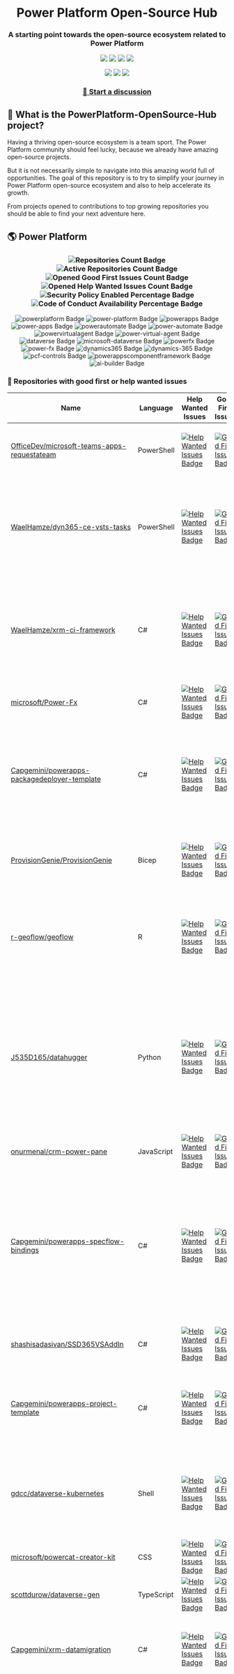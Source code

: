 <p align="center">
    <h1 align="center">
        Power Platform Open-Source Hub
    </h1>
    <h3 align="center">
        A starting point towards the open-source ecosystem related to Power Platform
    </h3>
</p>

<p align="center">
    <a href="https://github.com/rpothin/PowerPlatform-OpenSource-Hub/blob/main/LICENSE" alt="Repository License">
        <img src="https://img.shields.io/github/license/rpothin/PowerPlatform-OpenSource-Hub?color=yellow&label=License" /></a>
    <a href="#watchers" alt="Watchers">
        <img src="https://img.shields.io/github/watchers/rpothin/PowerPlatform-OpenSource-Hub?style=social" /></a>
    <a href="#forks" alt="Forks">
        <img src="https://img.shields.io/github/forks/rpothin/PowerPlatform-OpenSource-Hub?style=social" /></a>
    <a href="#stars" alt="Stars">
        <img src="https://img.shields.io/github/stars/rpothin/PowerPlatform-OpenSource-Hub?style=social" /></a>
</p>

<p align="center">
    <a href="https://github.com/rpothin/PowerPlatform-OpenSource-Hub/actions/workflows/update-github-repositories-details.yml" alt="Update repositories details">
        <img src="https://github.com/rpothin/PowerPlatform-OpenSource-Hub/actions/workflows/update-github-repositories-details.yml/badge.svg" /></a>
    <a href="https://github.com/rpothin/PowerPlatform-OpenSource-Hub/actions/workflows/update-readme-with-github-repositories-details.yml" alt="Update README">
        <img src="https://github.com/rpothin/PowerPlatform-OpenSource-Hub/actions/workflows/update-readme-with-github-repositories-details.yml/badge.svg" /></a>
    <a href="https://github.com/rpothin/PowerPlatform-OpenSource-Hub/actions/workflows/pages/pages-build-deployment" alt="Update website">
        <img src="https://github.com/rpothin/PowerPlatform-OpenSource-Hub/actions/workflows/pages/pages-build-deployment/badge.svg" /></a>
</p>

<h3 align="center">
  <a href="https://github.com/rpothin/PowerPlatform-OpenSource-Hub/discussions/new/choose">📢 Start a discussion</a>
</h3>

## 🏡 What is the PowerPlatform-OpenSource-Hub project?

Having a thriving open-source ecosystem is a team sport.
The Power Platform community should feel lucky, because we already have amazing open-source projects.

But it is not necessarily simple to navigate into this amazing world full of opportunities.
The goal of this repository is to try to simplify your journey in Power Platform open-source ecosystem and also to help accelerate its growth.

From projects opened to contributions to top growing repositories you should be able to find your next adventure here.

## 🌎 Power Platform 

<!--START_SECTION:summary-->
<h3 align='center'>
  <img alt='Repositories Count Badge' src='https://img.shields.io/badge/Repositories-218-602890'>
  <img alt='Active Repositories Count Badge' src='https://img.shields.io/badge/Active_Repositories-105-A24FBF'>
  <img alt='Opened Good First Issues Count Badge' src='https://img.shields.io/badge/Good_First_Issues-17-green'>
  <img alt='Opened Help Wanted Issues Count Badge' src='https://img.shields.io/badge/Help_Wanted_Issues-19-blue'>
  <br/>
  <img alt='Security Policy Enabled Percentage Badge' src='https://img.shields.io/badge/Security_Policy_Enabled_Percentage-19-orange'>
  <img alt='Code of Conduct Availability Percentage Badge' src='https://img.shields.io/badge/Code_of_Conduct_Availability_Percentage-26-9F2B63'>
</h3>

<p align='center'>
  <img alt='powerplatform Badge' src='https://img.shields.io/badge/powerplatform-30A5E5'>
  <img alt='power-platform Badge' src='https://img.shields.io/badge/power--platform-2504D0'>
  <img alt='powerapps Badge' src='https://img.shields.io/badge/powerapps-AF9FFB'>
  <img alt='power-apps Badge' src='https://img.shields.io/badge/power--apps-A78BDE'>
  <img alt='powerautomate Badge' src='https://img.shields.io/badge/powerautomate-12271F'>
  <img alt='power-automate Badge' src='https://img.shields.io/badge/power--automate-2819CB'>
  <img alt='powervirtualagent Badge' src='https://img.shields.io/badge/powervirtualagent-E80F5F'>
  <img alt='power-virtual-agent Badge' src='https://img.shields.io/badge/power--virtual--agent-316885'>
  <img alt='dataverse Badge' src='https://img.shields.io/badge/dataverse-872E6C'>
  <img alt='microsoft-dataverse Badge' src='https://img.shields.io/badge/microsoft--dataverse-934C0B'>
  <img alt='powerfx Badge' src='https://img.shields.io/badge/powerfx-526A3E'>
  <img alt='power-fx Badge' src='https://img.shields.io/badge/power--fx-E3F315'>
  <img alt='dynamics365 Badge' src='https://img.shields.io/badge/dynamics365-66306D'>
  <img alt='dynamics-365 Badge' src='https://img.shields.io/badge/dynamics--365-076F16'>
  <img alt='pcf-controls Badge' src='https://img.shields.io/badge/pcf--controls-B4C12E'>
  <img alt='powerappscomponentframework Badge' src='https://img.shields.io/badge/powerappscomponentframework-70C7F5'>
  <img alt='ai-builder Badge' src='https://img.shields.io/badge/ai--builder-0173F5'>
</p>
<!--END_SECTION:summary-->

### 💭 Repositories with good first or help wanted issues

<!--START_SECTION:repositories-opened-to-contribution-->
|Name|Language|Help Wanted Issues|Good First Issues|Topics|
|----|--------|------------------|-----------------|------|
|[OfficeDev/microsoft-teams-apps-requestateam](https://github.com/OfficeDev/microsoft-teams-apps-requestateam)|PowerShell|[![Help Wanted Issues Badge](https://img.shields.io/badge/30-blue)](https://github.com/OfficeDev/microsoft-teams-apps-requestateam/labels/help%20wanted)|[![Good First Issues Badge](https://img.shields.io/badge/17-green)](https://github.com/OfficeDev/microsoft-teams-apps-requestateam/labels/good%20first%20issue)|![microsoft Badge](https://img.shields.io/badge/microsoft-47D9D5) ![microsoftteams Badge](https://img.shields.io/badge/microsoftteams-070F3D) ![powerapps Badge](https://img.shields.io/badge/powerapps-4156AC) ![powerautomate Badge](https://img.shields.io/badge/powerautomate-879AED) ![logicapps Badge](https://img.shields.io/badge/logicapps-B432B2) ![azure Badge](https://img.shields.io/badge/azure-520AD3)|
|[WaelHamze/dyn365-ce-vsts-tasks](https://github.com/WaelHamze/dyn365-ce-vsts-tasks)|PowerShell|[![Help Wanted Issues Badge](https://img.shields.io/badge/30-blue)](https://github.com/WaelHamze/dyn365-ce-vsts-tasks/labels/help%20wanted)|[![Good First Issues Badge](https://img.shields.io/badge/0-green)](https://github.com/WaelHamze/dyn365-ce-vsts-tasks/labels/good%20first%20issue)|![devops Badge](https://img.shields.io/badge/devops-17269D) ![continuous-integration Badge](https://img.shields.io/badge/continuous--integration-32E710) ![continuous-delivery Badge](https://img.shields.io/badge/continuous--delivery-19FD04) ![continuous-deployment Badge](https://img.shields.io/badge/continuous--deployment-CE9A15) ![dynamics-365 Badge](https://img.shields.io/badge/dynamics--365-CC5449) ![powershell Badge](https://img.shields.io/badge/powershell-AA4C3D) ![msdyn365 Badge](https://img.shields.io/badge/msdyn365-5EFEEC) ![crm Badge](https://img.shields.io/badge/crm-75D34D) ![dynamics Badge](https://img.shields.io/badge/dynamics-5BDC42) ![build-automation Badge](https://img.shields.io/badge/build--automation-A17020) ![release-automation Badge](https://img.shields.io/badge/release--automation-977996)|
|[WaelHamze/xrm-ci-framework](https://github.com/WaelHamze/xrm-ci-framework)|C#|[![Help Wanted Issues Badge](https://img.shields.io/badge/11-blue)](https://github.com/WaelHamze/xrm-ci-framework/labels/help%20wanted)|[![Good First Issues Badge](https://img.shields.io/badge/0-green)](https://github.com/WaelHamze/xrm-ci-framework/labels/good%20first%20issue)|![devops Badge](https://img.shields.io/badge/devops-47F739) ![continuous-integration Badge](https://img.shields.io/badge/continuous--integration-547F26) ![continuous-delivery Badge](https://img.shields.io/badge/continuous--delivery-263A62) ![continuous-deployment Badge](https://img.shields.io/badge/continuous--deployment-33D5A6) ![crm Badge](https://img.shields.io/badge/crm-ACD454) ![dynamics Badge](https://img.shields.io/badge/dynamics-48B18B) ![msdyn365 Badge](https://img.shields.io/badge/msdyn365-BF0542) ![dynamics-365 Badge](https://img.shields.io/badge/dynamics--365-49F94B) ![powershell Badge](https://img.shields.io/badge/powershell-FFE322) ![scripts Badge](https://img.shields.io/badge/scripts-5CC8A6) ![build-automation Badge](https://img.shields.io/badge/build--automation-1D634B) ![release-automation Badge](https://img.shields.io/badge/release--automation-2AAEC2)|
|[microsoft/Power-Fx](https://github.com/microsoft/Power-Fx)|C#|[![Help Wanted Issues Badge](https://img.shields.io/badge/0-blue)](https://github.com/microsoft/Power-Fx/labels/help%20wanted)|[![Good First Issues Badge](https://img.shields.io/badge/9-green)](https://github.com/microsoft/Power-Fx/labels/good%20first%20issue)|![power-fx Badge](https://img.shields.io/badge/power--fx-4CE066) ![powerfx Badge](https://img.shields.io/badge/powerfx-3F2821)|
|[Capgemini/powerapps-packagedeployer-template](https://github.com/Capgemini/powerapps-packagedeployer-template)|C#|[![Help Wanted Issues Badge](https://img.shields.io/badge/0-blue)](https://github.com/Capgemini/powerapps-packagedeployer-template/labels/help%20wanted)|[![Good First Issues Badge](https://img.shields.io/badge/5-green)](https://github.com/Capgemini/powerapps-packagedeployer-template/labels/good%20first%20issue)|![dyanmics-365 Badge](https://img.shields.io/badge/dyanmics--365-2D9787) ![dynamics Badge](https://img.shields.io/badge/dynamics-995012) ![dynamics-crm Badge](https://img.shields.io/badge/dynamics--crm-A30CA7) ![alm Badge](https://img.shields.io/badge/alm-872740) ![continuous-deployment Badge](https://img.shields.io/badge/continuous--deployment-6637BA) ![continuous-delivery Badge](https://img.shields.io/badge/continuous--delivery-F9FF78) ![powerapps Badge](https://img.shields.io/badge/powerapps-26D1FF) ![package-deployer Badge](https://img.shields.io/badge/package--deployer-ABF1FD) ![power-apps Badge](https://img.shields.io/badge/power--apps-7CA7A1) ![power-platform Badge](https://img.shields.io/badge/power--platform-CA8AED) ![microsoft Badge](https://img.shields.io/badge/microsoft-D965AF)|
|[ProvisionGenie/ProvisionGenie](https://github.com/ProvisionGenie/ProvisionGenie)|Bicep|[![Help Wanted Issues Badge](https://img.shields.io/badge/3-blue)](https://github.com/ProvisionGenie/ProvisionGenie/labels/help%20wanted)|[![Good First Issues Badge](https://img.shields.io/badge/2-green)](https://github.com/ProvisionGenie/ProvisionGenie/labels/good%20first%20issue)|![microsoftteams Badge](https://img.shields.io/badge/microsoftteams-CA6079) ![powerplatform Badge](https://img.shields.io/badge/powerplatform-ADDD69) ![logicapps Badge](https://img.shields.io/badge/logicapps-5FC8E8) ![microsoft-teams Badge](https://img.shields.io/badge/microsoft--teams-2FCD90) ![azure Badge](https://img.shields.io/badge/azure-D5CE1E) ![microsoft Badge](https://img.shields.io/badge/microsoft-B9B6B7) ![hacktoberfest Badge](https://img.shields.io/badge/hacktoberfest-B612A2)|
|[r-geoflow/geoflow](https://github.com/r-geoflow/geoflow)|R|[![Help Wanted Issues Badge](https://img.shields.io/badge/5-blue)](https://github.com/r-geoflow/geoflow/labels/help%20wanted)|[![Good First Issues Badge](https://img.shields.io/badge/0-green)](https://github.com/r-geoflow/geoflow/labels/good%20first%20issue)|![r Badge](https://img.shields.io/badge/r-CA19E2) ![geospatial Badge](https://img.shields.io/badge/geospatial-B15DDD) ![spatial Badge](https://img.shields.io/badge/spatial-BBEBDB) ![workflow Badge](https://img.shields.io/badge/workflow-ED3EA5) ![data Badge](https://img.shields.io/badge/data-072746) ![metadata Badge](https://img.shields.io/badge/metadata-9F0DA9) ![fair Badge](https://img.shields.io/badge/fair-876C99) ![inspire Badge](https://img.shields.io/badge/inspire-E608F7) ![iso Badge](https://img.shields.io/badge/iso-0027E5) ![ogc Badge](https://img.shields.io/badge/ogc-FDD160) ![orchestrator Badge](https://img.shields.io/badge/orchestrator-E00A42) ![zenodo Badge](https://img.shields.io/badge/zenodo-4EDA66) ![dataverse Badge](https://img.shields.io/badge/dataverse-7A7F53) ![postgis Badge](https://img.shields.io/badge/postgis-C95088) ![ocs Badge](https://img.shields.io/badge/ocs-CC0AFE)|
|[J535D165/datahugger](https://github.com/J535D165/datahugger)|Python|[![Help Wanted Issues Badge](https://img.shields.io/badge/4-blue)](https://github.com/J535D165/datahugger/labels/help%20wanted)|[![Good First Issues Badge](https://img.shields.io/badge/0-green)](https://github.com/J535D165/datahugger/labels/good%20first%20issue)|![scientific Badge](https://img.shields.io/badge/scientific-58A220) ![scientific-data Badge](https://img.shields.io/badge/scientific--data-3BFD84) ![cli Badge](https://img.shields.io/badge/cli-E00D59) ![data Badge](https://img.shields.io/badge/data-A253C0) ![dataverse Badge](https://img.shields.io/badge/dataverse-C8A300) ![dryad Badge](https://img.shields.io/badge/dryad-81E130) ![figshare Badge](https://img.shields.io/badge/figshare-6A40CA) ![github Badge](https://img.shields.io/badge/github-A21333) ![python Badge](https://img.shields.io/badge/python-5A014D) ![repository Badge](https://img.shields.io/badge/repository-405FDB) ![research Badge](https://img.shields.io/badge/research-C95C82) ![research-data-management Badge](https://img.shields.io/badge/research--data--management-855AC4) ![science Badge](https://img.shields.io/badge/science-BB484E) ![utrecht-university Badge](https://img.shields.io/badge/utrecht--university-23FE3F) ![zenodo Badge](https://img.shields.io/badge/zenodo-2EE837) ![datacite Badge](https://img.shields.io/badge/datacite-F430F1) ![dataone Badge](https://img.shields.io/badge/dataone-1E5C16) ![mendeley-data Badge](https://img.shields.io/badge/mendeley--data-821D1D) ![rdm Badge](https://img.shields.io/badge/rdm-1D681D)|
|[onurmenal/crm-power-pane](https://github.com/onurmenal/crm-power-pane)|JavaScript|[![Help Wanted Issues Badge](https://img.shields.io/badge/1-blue)](https://github.com/onurmenal/crm-power-pane/labels/help%20wanted)|[![Good First Issues Badge](https://img.shields.io/badge/3-green)](https://github.com/onurmenal/crm-power-pane/labels/good%20first%20issue)|![dynamics-crm Badge](https://img.shields.io/badge/dynamics--crm-EE1B35) ![dynamics-365 Badge](https://img.shields.io/badge/dynamics--365-820142) ![browser-extension Badge](https://img.shields.io/badge/browser--extension-C9F152) ![crm Badge](https://img.shields.io/badge/crm-C5BBBE)|
|[Capgemini/powerapps-specflow-bindings](https://github.com/Capgemini/powerapps-specflow-bindings)|C#|[![Help Wanted Issues Badge](https://img.shields.io/badge/0-blue)](https://github.com/Capgemini/powerapps-specflow-bindings/labels/help%20wanted)|[![Good First Issues Badge](https://img.shields.io/badge/4-green)](https://github.com/Capgemini/powerapps-specflow-bindings/labels/good%20first%20issue)|![dynamics-365 Badge](https://img.shields.io/badge/dynamics--365-70DCB0) ![dynamics Badge](https://img.shields.io/badge/dynamics-28CE62) ![dynamics-crm Badge](https://img.shields.io/badge/dynamics--crm-2BC67D) ![specflow Badge](https://img.shields.io/badge/specflow-8FEF5A) ![automated-testing Badge](https://img.shields.io/badge/automated--testing-204A3F) ![automated-tests Badge](https://img.shields.io/badge/automated--tests-8A6403) ![ui-testing Badge](https://img.shields.io/badge/ui--testing-1AEECA) ![xrm Badge](https://img.shields.io/badge/xrm-6A8DF8) ![powerapps Badge](https://img.shields.io/badge/powerapps-EB3479) ![cds Badge](https://img.shields.io/badge/cds-A9B98B) ![bindings Badge](https://img.shields.io/badge/bindings-97D720) ![specflow-steps Badge](https://img.shields.io/badge/specflow--steps-0CECD1) ![test-automation Badge](https://img.shields.io/badge/test--automation-CBFE67) ![testing Badge](https://img.shields.io/badge/testing-0F8C76) ![specflow-bindings Badge](https://img.shields.io/badge/specflow--bindings-55525A) ![uci Badge](https://img.shields.io/badge/uci-BD751C) ![power-apps Badge](https://img.shields.io/badge/power--apps-7A9417) ![power-platform Badge](https://img.shields.io/badge/power--platform-EAFDF4) ![microsoft Badge](https://img.shields.io/badge/microsoft-352638)|
|[shashisadasivan/SSD365VSAddIn](https://github.com/shashisadasivan/SSD365VSAddIn)|C#|[![Help Wanted Issues Badge](https://img.shields.io/badge/2-blue)](https://github.com/shashisadasivan/SSD365VSAddIn/labels/help%20wanted)|[![Good First Issues Badge](https://img.shields.io/badge/2-green)](https://github.com/shashisadasivan/SSD365VSAddIn/labels/good%20first%20issue)|![d365fo Badge](https://img.shields.io/badge/d365fo-6DB17F) ![d365 Badge](https://img.shields.io/badge/d365-6561E7) ![visual-studio-extension Badge](https://img.shields.io/badge/visual--studio--extension-051D55) ![dynamics-365 Badge](https://img.shields.io/badge/dynamics--365-8A0C3F) ![hacktoberfest Badge](https://img.shields.io/badge/hacktoberfest-5ED912)|
|[Capgemini/powerapps-project-template](https://github.com/Capgemini/powerapps-project-template)|C#|[![Help Wanted Issues Badge](https://img.shields.io/badge/0-blue)](https://github.com/Capgemini/powerapps-project-template/labels/help%20wanted)|[![Good First Issues Badge](https://img.shields.io/badge/3-green)](https://github.com/Capgemini/powerapps-project-template/labels/good%20first%20issue)|![powerapps Badge](https://img.shields.io/badge/powerapps-0BE05D) ![power-apps Badge](https://img.shields.io/badge/power--apps-879E12) ![dynamics-365 Badge](https://img.shields.io/badge/dynamics--365-16F3B7) ![dynamics Badge](https://img.shields.io/badge/dynamics-59DABD) ![dynamics-crm Badge](https://img.shields.io/badge/dynamics--crm-160D51) ![powerplatform Badge](https://img.shields.io/badge/powerplatform-99B8CD) ![power-platform Badge](https://img.shields.io/badge/power--platform-B910A7) ![yeoman-generator Badge](https://img.shields.io/badge/yeoman--generator-D7C087) ![microsoft Badge](https://img.shields.io/badge/microsoft-FE3F84)|
|[gdcc/dataverse-kubernetes](https://github.com/gdcc/dataverse-kubernetes)|Shell|[![Help Wanted Issues Badge](https://img.shields.io/badge/3-blue)](https://github.com/gdcc/dataverse-kubernetes/labels/help%20wanted)|[![Good First Issues Badge](https://img.shields.io/badge/0-green)](https://github.com/gdcc/dataverse-kubernetes/labels/good%20first%20issue)|![dataverse Badge](https://img.shields.io/badge/dataverse-DDDCBC) ![docker Badge](https://img.shields.io/badge/docker-DD555C) ![container Badge](https://img.shields.io/badge/container-740299) ![containerization Badge](https://img.shields.io/badge/containerization-8904B8) ![kubernetes Badge](https://img.shields.io/badge/kubernetes-7FBC36) ![kubernetes-deployment Badge](https://img.shields.io/badge/kubernetes--deployment-0C1B7B) ![kubernetes-cluster Badge](https://img.shields.io/badge/kubernetes--cluster-054417) ![k8s Badge](https://img.shields.io/badge/k8s-1AC0E7) ![kustomize Badge](https://img.shields.io/badge/kustomize-8888C9) ![hacktoberfest Badge](https://img.shields.io/badge/hacktoberfest-A198A9)|
|[microsoft/powercat-creator-kit](https://github.com/microsoft/powercat-creator-kit)|CSS|[![Help Wanted Issues Badge](https://img.shields.io/badge/0-blue)](https://github.com/microsoft/powercat-creator-kit/labels/help%20wanted)|[![Good First Issues Badge](https://img.shields.io/badge/2-green)](https://github.com/microsoft/powercat-creator-kit/labels/good%20first%20issue)|![pcf Badge](https://img.shields.io/badge/pcf-704667) ![powerapps Badge](https://img.shields.io/badge/powerapps-54B27B)|
|[scottdurow/dataverse-gen](https://github.com/scottdurow/dataverse-gen)|TypeScript|[![Help Wanted Issues Badge](https://img.shields.io/badge/2-blue)](https://github.com/scottdurow/dataverse-gen/labels/help%20wanted)|[![Good First Issues Badge](https://img.shields.io/badge/0-green)](https://github.com/scottdurow/dataverse-gen/labels/good%20first%20issue)|![cds Badge](https://img.shields.io/badge/cds-F56987) ![codegen Badge](https://img.shields.io/badge/codegen-43AFFC) ![common-data-service Badge](https://img.shields.io/badge/common--data--service-41DA7F) ![dataverse Badge](https://img.shields.io/badge/dataverse-C52099)|
|[Capgemini/xrm-datamigration](https://github.com/Capgemini/xrm-datamigration)|C#|[![Help Wanted Issues Badge](https://img.shields.io/badge/0-blue)](https://github.com/Capgemini/xrm-datamigration/labels/help%20wanted)|[![Good First Issues Badge](https://img.shields.io/badge/2-green)](https://github.com/Capgemini/xrm-datamigration/labels/good%20first%20issue)|![power-apps Badge](https://img.shields.io/badge/power--apps-85DB05) ![power-platform Badge](https://img.shields.io/badge/power--platform-9C2AA0) ![dynamics-365 Badge](https://img.shields.io/badge/dynamics--365-741CAD) ![dynamics-crm Badge](https://img.shields.io/badge/dynamics--crm-C8E049) ![dynamics Badge](https://img.shields.io/badge/dynamics-C6610B) ![common-data-service Badge](https://img.shields.io/badge/common--data--service-ED288C) ![cds Badge](https://img.shields.io/badge/cds-CFF53E) ![microsoft Badge](https://img.shields.io/badge/microsoft-BFB2E7) ![powerplatform Badge](https://img.shields.io/badge/powerplatform-F7211D)|
|[microsoft/Microsoft365DSC](https://github.com/microsoft/Microsoft365DSC)|PowerShell|[![Help Wanted Issues Badge](https://img.shields.io/badge/2-blue)](https://github.com/microsoft/Microsoft365DSC/labels/help%20wanted)|[![Good First Issues Badge](https://img.shields.io/badge/0-green)](https://github.com/microsoft/Microsoft365DSC/labels/good%20first%20issue)|![microsoft365 Badge](https://img.shields.io/badge/microsoft365-7663D8) ![powershell Badge](https://img.shields.io/badge/powershell-8CB0ED) ![monitoring Badge](https://img.shields.io/badge/monitoring-F440AC) ![desiredstateconfiguration Badge](https://img.shields.io/badge/desiredstateconfiguration-896C94) ![configuration-as-code Badge](https://img.shields.io/badge/configuration--as--code-288C3F) ![devops Badge](https://img.shields.io/badge/devops-468686) ![office365 Badge](https://img.shields.io/badge/office365-582F9C) ![sharepoint Badge](https://img.shields.io/badge/sharepoint-EC9CDE) ![onedrive Badge](https://img.shields.io/badge/onedrive-536213) ![powerplatform Badge](https://img.shields.io/badge/powerplatform-0ED490) ![teams Badge](https://img.shields.io/badge/teams-A86A6C) ![microsoft Badge](https://img.shields.io/badge/microsoft-64BAA0) ![securityandcompliance Badge](https://img.shields.io/badge/securityandcompliance-859822) ![skypeforbusiness Badge](https://img.shields.io/badge/skypeforbusiness-9F4F4E) ![azuread Badge](https://img.shields.io/badge/azuread-F79A52) ![exchangeonline Badge](https://img.shields.io/badge/exchangeonline-499CB7) ![intune Badge](https://img.shields.io/badge/intune-77E6C7) ![hacktoberfest Badge](https://img.shields.io/badge/hacktoberfest-F6910E)|
|[ewingjm/development-hub](https://github.com/ewingjm/development-hub)|C#|[![Help Wanted Issues Badge](https://img.shields.io/badge/0-blue)](https://github.com/ewingjm/development-hub/labels/help%20wanted)|[![Good First Issues Badge](https://img.shields.io/badge/2-green)](https://github.com/ewingjm/development-hub/labels/good%20first%20issue)|![powerapps Badge](https://img.shields.io/badge/powerapps-657690) ![powerapps-solutions Badge](https://img.shields.io/badge/powerapps--solutions-3A2B45) ![powerplatform Badge](https://img.shields.io/badge/powerplatform-BB3A33) ![dynamics Badge](https://img.shields.io/badge/dynamics-D155E7) ![dynamics-crm Badge](https://img.shields.io/badge/dynamics--crm-E75179) ![dynamics365 Badge](https://img.shields.io/badge/dynamics365-E34C2E) ![dynamics-365 Badge](https://img.shields.io/badge/dynamics--365-DE2E29) ![dynamics-crm-online Badge](https://img.shields.io/badge/dynamics--crm--online-BE180B) ![common-data-service Badge](https://img.shields.io/badge/common--data--service-E3AF59) ![cds Badge](https://img.shields.io/badge/cds-9B4559) ![ci Badge](https://img.shields.io/badge/ci-C6AA9B) ![continuous-integration Badge](https://img.shields.io/badge/continuous--integration-329D10) ![devops Badge](https://img.shields.io/badge/devops-115381) ![azure-devops Badge](https://img.shields.io/badge/azure--devops-6A7102)|
|[OliverFlint/XrmTypesGen](https://github.com/OliverFlint/XrmTypesGen)|TypeScript|[![Help Wanted Issues Badge](https://img.shields.io/badge/2-blue)](https://github.com/OliverFlint/XrmTypesGen/labels/help%20wanted)|[![Good First Issues Badge](https://img.shields.io/badge/0-green)](https://github.com/OliverFlint/XrmTypesGen/labels/good%20first%20issue)|![dynmaics Badge](https://img.shields.io/badge/dynmaics-C8E722) ![356 Badge](https://img.shields.io/badge/356-E923DD) ![typescript Badge](https://img.shields.io/badge/typescript-A2D2B6) ![javascript Badge](https://img.shields.io/badge/javascript-AD8B4D) ![dataverse Badge](https://img.shields.io/badge/dataverse-874243) ![powerapps Badge](https://img.shields.io/badge/powerapps-02FA7A) ![dynamics-365 Badge](https://img.shields.io/badge/dynamics--365-443B34)|
|[pnp/provision-assist-m365](https://github.com/pnp/provision-assist-m365)|PowerShell|[![Help Wanted Issues Badge](https://img.shields.io/badge/1-blue)](https://github.com/pnp/provision-assist-m365/labels/help%20wanted)|[![Good First Issues Badge](https://img.shields.io/badge/1-green)](https://github.com/pnp/provision-assist-m365/labels/good%20first%20issue)|![microsoftteams Badge](https://img.shields.io/badge/microsoftteams-29D76F) ![powerapps Badge](https://img.shields.io/badge/powerapps-32D5C9) ![powerapps-solutions Badge](https://img.shields.io/badge/powerapps--solutions-0C83A5) ![sharepoint Badge](https://img.shields.io/badge/sharepoint-2BFA15) ![azureautomation Badge](https://img.shields.io/badge/azureautomation-2D88C5) ![logicapps Badge](https://img.shields.io/badge/logicapps-6DCB6F) ![powerautomate Badge](https://img.shields.io/badge/powerautomate-CB0B97) ![powershell Badge](https://img.shields.io/badge/powershell-8D3BDA) ![provisioning Badge](https://img.shields.io/badge/provisioning-39791F) ![copilot Badge](https://img.shields.io/badge/copilot-391DAD) ![copilot-for-microsoft-365 Badge](https://img.shields.io/badge/copilot--for--microsoft--365-033B39)|
|[albanian-xrm/Xrm-Entity-Serializer](https://github.com/albanian-xrm/Xrm-Entity-Serializer)|C#|[![Help Wanted Issues Badge](https://img.shields.io/badge/1-blue)](https://github.com/albanian-xrm/Xrm-Entity-Serializer/labels/help%20wanted)|[![Good First Issues Badge](https://img.shields.io/badge/1-green)](https://github.com/albanian-xrm/Xrm-Entity-Serializer/labels/good%20first%20issue)|![c-sharp Badge](https://img.shields.io/badge/c--sharp-8BBF99) ![xrm-entity-serializer Badge](https://img.shields.io/badge/xrm--entity--serializer-9CD98F) ![newtonsoft-json Badge](https://img.shields.io/badge/newtonsoft--json-3E2326) ![dynamics-crm Badge](https://img.shields.io/badge/dynamics--crm-D2C88E) ![json Badge](https://img.shields.io/badge/json-5F92D1) ![made-in-albania Badge](https://img.shields.io/badge/made--in--albania-A850C7) ![dataverse Badge](https://img.shields.io/badge/dataverse-4844E1)|
|[PowerPlatformAF/PowerPlatformAF](https://github.com/PowerPlatformAF/PowerPlatformAF)||[![Help Wanted Issues Badge](https://img.shields.io/badge/1-blue)](https://github.com/PowerPlatformAF/PowerPlatformAF/labels/help%20wanted)|[![Good First Issues Badge](https://img.shields.io/badge/0-green)](https://github.com/PowerPlatformAF/PowerPlatformAF/labels/good%20first%20issue)|![powerplatform Badge](https://img.shields.io/badge/powerplatform-84D132) ![powerapps Badge](https://img.shields.io/badge/powerapps-BF0A25) ![powerbi Badge](https://img.shields.io/badge/powerbi-1EFC62) ![powerautomate Badge](https://img.shields.io/badge/powerautomate-65DBF9) ![powervirtualagent Badge](https://img.shields.io/badge/powervirtualagent-A260E6) ![dynamics365 Badge](https://img.shields.io/badge/dynamics365-35937B) ![microsoft Badge](https://img.shields.io/badge/microsoft-CCFFBD)|
|[abvogel/Microsoft.Xrm.DevOps.Data](https://github.com/abvogel/Microsoft.Xrm.DevOps.Data)|C#|[![Help Wanted Issues Badge](https://img.shields.io/badge/0-blue)](https://github.com/abvogel/Microsoft.Xrm.DevOps.Data/labels/help%20wanted)|[![Good First Issues Badge](https://img.shields.io/badge/1-green)](https://github.com/abvogel/Microsoft.Xrm.DevOps.Data/labels/good%20first%20issue)|![dynamics-crm Badge](https://img.shields.io/badge/dynamics--crm-E68E4A) ![c-sharp Badge](https://img.shields.io/badge/c--sharp-151008) ![dynamics Badge](https://img.shields.io/badge/dynamics-603098) ![dynamics-365 Badge](https://img.shields.io/badge/dynamics--365-EAC287) ![dynamics-crm-online Badge](https://img.shields.io/badge/dynamics--crm--online-86C54E) ![devops-tools Badge](https://img.shields.io/badge/devops--tools-0315E4) ![data-migration-tool Badge](https://img.shields.io/badge/data--migration--tool-324007) ![crm-configuration-migration Badge](https://img.shields.io/badge/crm--configuration--migration-DB6F36) ![package-deployer Badge](https://img.shields.io/badge/package--deployer-B5E052) ![crm-package-deployer Badge](https://img.shields.io/badge/crm--package--deployer-33CBAD)|
|[OGcanviz/ChartComponents](https://github.com/OGcanviz/ChartComponents)||[![Help Wanted Issues Badge](https://img.shields.io/badge/0-blue)](https://github.com/OGcanviz/ChartComponents/labels/help%20wanted)|[![Good First Issues Badge](https://img.shields.io/badge/1-green)](https://github.com/OGcanviz/ChartComponents/labels/good%20first%20issue)|![powerapps Badge](https://img.shields.io/badge/powerapps-7EC731) ![office365 Badge](https://img.shields.io/badge/office365-3642C7) ![powerplatform Badge](https://img.shields.io/badge/powerplatform-252EE9) ![charts Badge](https://img.shields.io/badge/charts-7EE2EF) ![graphs Badge](https://img.shields.io/badge/graphs-00D1F5) ![svg Badge](https://img.shields.io/badge/svg-AFEBB8) ![components Badge](https://img.shields.io/badge/components-306391)|
|[IQSS/dataverse-client-r](https://github.com/IQSS/dataverse-client-r)|R|[![Help Wanted Issues Badge](https://img.shields.io/badge/1-blue)](https://github.com/IQSS/dataverse-client-r/labels/help%20wanted)|[![Good First Issues Badge](https://img.shields.io/badge/0-green)](https://github.com/IQSS/dataverse-client-r/labels/good%20first%20issue)|![dataverse Badge](https://img.shields.io/badge/dataverse-ECDD2E) ![sword Badge](https://img.shields.io/badge/sword-190BF4) ![r Badge](https://img.shields.io/badge/r-FA5ECD) ![cran Badge](https://img.shields.io/badge/cran-F320D1) ![data Badge](https://img.shields.io/badge/data-EB398D) ![data-deposit Badge](https://img.shields.io/badge/data--deposit-9057D1) ![dataverse-api Badge](https://img.shields.io/badge/dataverse--api-90A9B5)|
|[scottdurow/RibbonWorkbench](https://github.com/scottdurow/RibbonWorkbench)|JavaScript|[![Help Wanted Issues Badge](https://img.shields.io/badge/1-blue)](https://github.com/scottdurow/RibbonWorkbench/labels/help%20wanted)|[![Good First Issues Badge](https://img.shields.io/badge/0-green)](https://github.com/scottdurow/RibbonWorkbench/labels/good%20first%20issue)|![dynamics365 Badge](https://img.shields.io/badge/dynamics365-D0B1C1)|
|[gdcc/easyDataverse](https://github.com/gdcc/easyDataverse)|Python|[![Help Wanted Issues Badge](https://img.shields.io/badge/0-blue)](https://github.com/gdcc/easyDataverse/labels/help%20wanted)|[![Good First Issues Badge](https://img.shields.io/badge/1-green)](https://github.com/gdcc/easyDataverse/labels/good%20first%20issue)|![dataverse Badge](https://img.shields.io/badge/dataverse-AF5A93) ![dataverse-api Badge](https://img.shields.io/badge/dataverse--api-D53874)|
|[MscrmTools/XrmToolBox](https://github.com/MscrmTools/XrmToolBox)|C#|[![Help Wanted Issues Badge](https://img.shields.io/badge/1-blue)](https://github.com/MscrmTools/XrmToolBox/labels/help%20wanted)|[![Good First Issues Badge](https://img.shields.io/badge/0-green)](https://github.com/MscrmTools/XrmToolBox/labels/good%20first%20issue)|![xrmtoolbox Badge](https://img.shields.io/badge/xrmtoolbox-B79B71) ![microsoft-dynamics-crm Badge](https://img.shields.io/badge/microsoft--dynamics--crm-09108A) ![cds Badge](https://img.shields.io/badge/cds-F14673) ![powerapps Badge](https://img.shields.io/badge/powerapps-717D43) ![microsoft-dynamics Badge](https://img.shields.io/badge/microsoft--dynamics-F6397D) ![microsoft-dataverse Badge](https://img.shields.io/badge/microsoft--dataverse-E2E216)|
|[pnp/prompt-pulse](https://github.com/pnp/prompt-pulse)||[![Help Wanted Issues Badge](https://img.shields.io/badge/0-blue)](https://github.com/pnp/prompt-pulse/labels/help%20wanted)|[![Good First Issues Badge](https://img.shields.io/badge/1-green)](https://github.com/pnp/prompt-pulse/labels/good%20first%20issue)|![ai Badge](https://img.shields.io/badge/ai-30B18E) ![copilot Badge](https://img.shields.io/badge/copilot-10F938) ![copilot-chat Badge](https://img.shields.io/badge/copilot--chat-32BB9B) ![powerapps Badge](https://img.shields.io/badge/powerapps-BE0DD3) ![powerautomate Badge](https://img.shields.io/badge/powerautomate-2BD1BF) ![prompt Badge](https://img.shields.io/badge/prompt-A9BEE0) ![prompt-engineering Badge](https://img.shields.io/badge/prompt--engineering-FF3453) ![sharepoint-online Badge](https://img.shields.io/badge/sharepoint--online-490877) ![copilot-for-microsoft-365 Badge](https://img.shields.io/badge/copilot--for--microsoft--365-9EDEEA) ![microsoft365 Badge](https://img.shields.io/badge/microsoft365-ACD8CF) ![prompts Badge](https://img.shields.io/badge/prompts-C9DFD3)|
|[Power-Maverick/PCF-CustomControlBuilder](https://github.com/Power-Maverick/PCF-CustomControlBuilder)|C#|[![Help Wanted Issues Badge](https://img.shields.io/badge/1-blue)](https://github.com/Power-Maverick/PCF-CustomControlBuilder/labels/help%20wanted)|[![Good First Issues Badge](https://img.shields.io/badge/0-green)](https://github.com/Power-Maverick/PCF-CustomControlBuilder/labels/good%20first%20issue)|![xrmtoolbox Badge](https://img.shields.io/badge/xrmtoolbox-DD9284) ![cds Badge](https://img.shields.io/badge/cds-E93541) ![powerapps Badge](https://img.shields.io/badge/powerapps-E09DB1) ![dynamics-365 Badge](https://img.shields.io/badge/dynamics--365-B9C80D) ![pcf Badge](https://img.shields.io/badge/pcf-C69FDB) ![custom-controls Badge](https://img.shields.io/badge/custom--controls-E11C65) ![powerappscomponentframework Badge](https://img.shields.io/badge/powerappscomponentframework-E6FB96)|
<!--END_SECTION:repositories-opened-to-contribution-->

### 🚀 Top 10 growing repositories

<!--START_SECTION:top-growing-repositories-->
|Name|Language|Stars|Watchers|Topics|
|----|--------|-----|--------|------|
|[taarskog/crm-powerbi-viewer](https://github.com/taarskog/crm-powerbi-viewer)|TypeScript|![Stars Badge](https://img.shields.io/badge/28-yellow)|![Watchers Badge](https://img.shields.io/badge/14-orange)|![dynamics-365 Badge](https://img.shields.io/badge/dynamics--365-DC5D57) ![powerbi Badge](https://img.shields.io/badge/powerbi-681FB9) ![dynamics-crm Badge](https://img.shields.io/badge/dynamics--crm-FBFB97)|
|[crisfervil/DynamicsNode](https://github.com/crisfervil/DynamicsNode)|TypeScript|![Stars Badge](https://img.shields.io/badge/29-yellow)|![Watchers Badge](https://img.shields.io/badge/6-orange)|![dynamics-crm Badge](https://img.shields.io/badge/dynamics--crm-BD135C) ![xrm Badge](https://img.shields.io/badge/xrm-CDFF71) ![dynamics Badge](https://img.shields.io/badge/dynamics-6A567B) ![node Badge](https://img.shields.io/badge/node-9BC5BA) ![dynamics-365 Badge](https://img.shields.io/badge/dynamics--365-10C3C2) ![dynamics-crm-online Badge](https://img.shields.io/badge/dynamics--crm--online-F908BF) ![node-js Badge](https://img.shields.io/badge/node--js-F597E7)|
|[bcgov/emcr-ess-mod](https://github.com/bcgov/emcr-ess-mod)|C#|![Stars Badge](https://img.shields.io/badge/6-yellow)|![Watchers Badge](https://img.shields.io/badge/10-orange)|![embc Badge](https://img.shields.io/badge/embc-2E6D3F) ![csharp Badge](https://img.shields.io/badge/csharp-C3A881) ![angular Badge](https://img.shields.io/badge/angular-803E29) ![openshift Badge](https://img.shields.io/badge/openshift-4E0E1B) ![open-source Badge](https://img.shields.io/badge/open--source-74AFF9) ![british-columbia Badge](https://img.shields.io/badge/british--columbia-D86B23) ![dynamics-365 Badge](https://img.shields.io/badge/dynamics--365-FAA104) ![keycloak Badge](https://img.shields.io/badge/keycloak-5E3527)|
|[erfernandes/Power-Apps-Toast-Notification-Component](https://github.com/erfernandes/Power-Apps-Toast-Notification-Component)||![Stars Badge](https://img.shields.io/badge/10-yellow)|![Watchers Badge](https://img.shields.io/badge/4-orange)|![canvasapp Badge](https://img.shields.io/badge/canvasapp-8CAE54) ![lowcode Badge](https://img.shields.io/badge/lowcode-3D5DA8) ![microsoft Badge](https://img.shields.io/badge/microsoft-3FB314) ![powerapps Badge](https://img.shields.io/badge/powerapps-E2EE4D) ![powerplatform Badge](https://img.shields.io/badge/powerplatform-FD4A9C)|
|[nseirs/power-automate-bim360-projects-to-onedrive](https://github.com/nseirs/power-automate-bim360-projects-to-onedrive)||![Stars Badge](https://img.shields.io/badge/10-yellow)|![Watchers Badge](https://img.shields.io/badge/1-orange)|![autodesk-forge Badge](https://img.shields.io/badge/autodesk--forge-EE7AD0) ![power-automate Badge](https://img.shields.io/badge/power--automate-56F8C3) ![bim360 Badge](https://img.shields.io/badge/bim360-8900F9)|
|[microsoft/Microsoft365DSC](https://github.com/microsoft/Microsoft365DSC)|PowerShell|![Stars Badge](https://img.shields.io/badge/1830-yellow)|![Watchers Badge](https://img.shields.io/badge/83-orange)|![microsoft365 Badge](https://img.shields.io/badge/microsoft365-50FB05) ![powershell Badge](https://img.shields.io/badge/powershell-CFA6E5) ![monitoring Badge](https://img.shields.io/badge/monitoring-4A376E) ![desiredstateconfiguration Badge](https://img.shields.io/badge/desiredstateconfiguration-43E781) ![configuration-as-code Badge](https://img.shields.io/badge/configuration--as--code-4A5E1D) ![devops Badge](https://img.shields.io/badge/devops-35143A) ![office365 Badge](https://img.shields.io/badge/office365-259D33) ![sharepoint Badge](https://img.shields.io/badge/sharepoint-305DBD) ![onedrive Badge](https://img.shields.io/badge/onedrive-C7A69B) ![powerplatform Badge](https://img.shields.io/badge/powerplatform-2CF3E8) ![teams Badge](https://img.shields.io/badge/teams-3CAD03) ![microsoft Badge](https://img.shields.io/badge/microsoft-8795D5) ![securityandcompliance Badge](https://img.shields.io/badge/securityandcompliance-B53FA9) ![skypeforbusiness Badge](https://img.shields.io/badge/skypeforbusiness-2FE922) ![azuread Badge](https://img.shields.io/badge/azuread-D5AB50) ![exchangeonline Badge](https://img.shields.io/badge/exchangeonline-C7D6B1) ![intune Badge](https://img.shields.io/badge/intune-916B83) ![hacktoberfest Badge](https://img.shields.io/badge/hacktoberfest-51F791)|
|[microsoft/PowerApps-Samples](https://github.com/microsoft/PowerApps-Samples)|C#|![Stars Badge](https://img.shields.io/badge/1673-yellow)|![Watchers Badge](https://img.shields.io/badge/115-orange)|![dataverse Badge](https://img.shields.io/badge/dataverse-F03DCF) ![dynamics-365 Badge](https://img.shields.io/badge/dynamics--365-C44B92) ![dynamics365 Badge](https://img.shields.io/badge/dynamics365-6AAC9A) ![microsoft-dataverse Badge](https://img.shields.io/badge/microsoft--dataverse-D173F0) ![pcf-controls Badge](https://img.shields.io/badge/pcf--controls-A88CA7) ![power-apps Badge](https://img.shields.io/badge/power--apps-178123) ![power-platform Badge](https://img.shields.io/badge/power--platform-C0EA9A) ![powerapps Badge](https://img.shields.io/badge/powerapps-06896B) ![powerappscomponentframework Badge](https://img.shields.io/badge/powerappscomponentframework-E7F7EC) ![powerplatform Badge](https://img.shields.io/badge/powerplatform-454043) ![ai-builder Badge](https://img.shields.io/badge/ai--builder-E577E7) ![power-pages Badge](https://img.shields.io/badge/power--pages-08EBCA)|
|[microsoft/AL](https://github.com/microsoft/AL)|PowerShell|![Stars Badge](https://img.shields.io/badge/798-yellow)|![Watchers Badge](https://img.shields.io/badge/162-orange)|![al-language Badge](https://img.shields.io/badge/al--language-8A919F) ![dynamics-365 Badge](https://img.shields.io/badge/dynamics--365-9529FB) ![visual-studio-code Badge](https://img.shields.io/badge/visual--studio--code-AD38B3) ![dynamics-365-business-central Badge](https://img.shields.io/badge/dynamics--365--business--central-8595D0) ![dynamics-365-bc Badge](https://img.shields.io/badge/dynamics--365--bc-AB10E8)|
|[rajyraman/Levelup-for-Dynamics-CRM](https://github.com/rajyraman/Levelup-for-Dynamics-CRM)|TypeScript|![Stars Badge](https://img.shields.io/badge/216-yellow)|![Watchers Badge](https://img.shields.io/badge/22-orange)|![dynamics-crm Badge](https://img.shields.io/badge/dynamics--crm-41A7D2) ![chrome-extension Badge](https://img.shields.io/badge/chrome--extension-E7A31A) ![dynamics-365 Badge](https://img.shields.io/badge/dynamics--365-319480) ![powerapps Badge](https://img.shields.io/badge/powerapps-807A2F)|
|[microsoft/PowerPlatformConnectors](https://github.com/microsoft/PowerPlatformConnectors)|C#|![Stars Badge](https://img.shields.io/badge/1073-yellow)|![Watchers Badge](https://img.shields.io/badge/57-orange)|![microsoft Badge](https://img.shields.io/badge/microsoft-813CBB) ![connector Badge](https://img.shields.io/badge/connector-21831B) ![power-platform Badge](https://img.shields.io/badge/power--platform-7C685D) ![logicapps Badge](https://img.shields.io/badge/logicapps-1EC21E) ![powerapps Badge](https://img.shields.io/badge/powerapps-419B68) ![powerautomate Badge](https://img.shields.io/badge/powerautomate-07B252) ![hacktoberfest Badge](https://img.shields.io/badge/hacktoberfest-6EA0D9)|
<!--END_SECTION:top-growing-repositories-->

### 📝 Complementary details

- The referenced repositories here respect the following criteria:
   - having at least one of the monitored topics
   - having at least 10 stars or at least 10 watchers
   - having been updated in the last 6 months
   - is not archived
- The summary badges and the list of repositories with good first or help wanted issues is updated daily
    - Active repositories where updated in the last 30 days
- The list of top 10 growing repositories is updated every Monday based on growth measured in a 7-day period (*based on a snapshot from previous Monday*). And the growth indicator is the sum of the number of stars and the number of watchers.

## ❗ Code of Conduct

I, **Raphael Pothin** ([@rpothin](https://github.com/rpothin)), as creator of this project, am dedicated to providing a welcoming, diverse, and harrassment-free experience for everyone.
I expect everyone visiting or participating in this project to abide by the following [**Code of Conduct**](CODE_OF_CONDUCT.md).
Please read it.

## 📝 License

All files in this repository are subject to the [MIT](LICENSE) license.


































































































































































































































































































































































































































































































































































































































































































































































































































































































































































































































































































































































































































































































































































